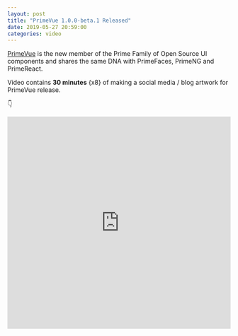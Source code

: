 ```yaml
---
layout: post		
title: "PrimeVue 1.0.0-beta.1 Released"		
date: 2019-05-27 20:59:00		
categories: video
---
```

[PrimeVue](https://www.primefaces.org/primevue) is the new member of the Prime Family of Open Source UI components and shares the same DNA with PrimeFaces, PrimeNG and PrimeReact.

Video contains <strong>30 minutes</strong> {x8} of making a social media / blog artwork for PrimeVue release.

👇

<iframe src="https://player.vimeo.com/video/338752379" width="100%" height="480" frameborder="0" allow="autoplay; fullscreen" allowfullscreen></iframe>